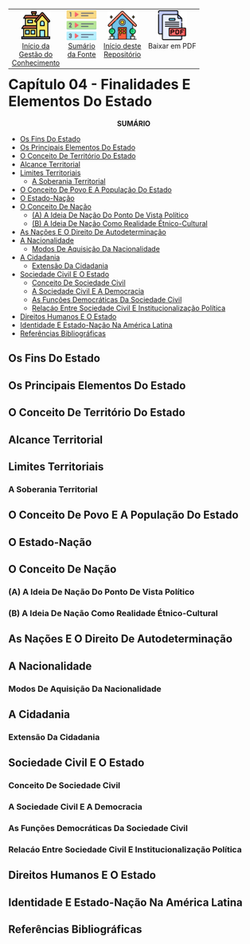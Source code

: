 <table align="right" border="0">
  <tr>
    <td align="center" valign="top">
      <a href="https://github.com/dnlclaudino/gestao-do-conhecimento#readme">
        <img src="https://github.com/dnlclaudino/imagens/blob/master/icones/icone-casa3.png?raw=true" heigh="60" width="60"><br>Início da <br>Gestão do <br>Conhecimento
      </a>
    </td>
    <td align="center" valign="top">
      <a href="./README.md">
        <img src="https://github.com/dnlclaudino/imagens/blob/master/icones/sumario.png?raw=true" heigh="60" width="60"><br>Sumário<br>da Fonte
      </a>
    </td>
    <td align="center" valign="top">
      <a href="../README.md">
        <img src="https://github.com/dnlclaudino/imagens/blob/master/icones/icone-casa2.png?raw=true" heigh="60" width="60"><br>Início deste <br>Repositório
      </a>
    </td>
    <td align="center" valign="top">
        <img src="https://github.com/dnlclaudino/imagens/blob/master/icones-aplicativos/pdf/pdf.png?raw=true" heigh="60" width="60"><br>Baixar em PDF
    </td>
  </tr>
</table><br><br><br><br><br>

# Capítulo 04 - Finalidades E Elementos Do Estado

<center><b>SUMÁRIO</b></center>

<!-- TOC updateonsave:false-->

- [Os Fins Do Estado](#os-fins-do-estado)
- [Os Principais Elementos Do Estado](#os-principais-elementos-do-estado)
- [O Conceito De Território Do Estado](#o-conceito-de-território-do-estado)
- [Alcance Territorial](#alcance-territorial)
- [Limites Territoriais](#limites-territoriais)
    - [A Soberania Territorial](#a-soberania-territorial)
- [O Conceito De Povo E A População Do Estado](#o-conceito-de-povo-e-a-população-do-estado)
- [O Estado-Nação](#o-estado-nação)
- [O Conceito De Nação](#o-conceito-de-nação)
    - [(A) A Ideia De Nação Do Ponto De Vista Político](#a-a-ideia-de-nação-do-ponto-de-vista-político)
    - [(B) A Ideia De Nação Como Realidade Étnico-Cultural](#b-a-ideia-de-nação-como-realidade-étnico-cultural)
- [As Nações E O Direito De Autodeterminação](#as-nações-e-o-direito-de-autodeterminação)
- [A Nacionalidade](#a-nacionalidade)
    - [Modos De Aquisição Da Nacionalidade](#modos-de-aquisição-da-nacionalidade)
- [A Cidadania](#a-cidadania)
    - [Extensão Da Cidadania](#extensão-da-cidadania)
- [Sociedade Civil E O Estado](#sociedade-civil-e-o-estado)
    - [Conceito De Sociedade Civil](#conceito-de-sociedade-civil)
    - [A Sociedade Civil E A Democracia](#a-sociedade-civil-e-a-democracia)
    - [As Funções Democráticas Da Sociedade Civil](#as-funções-democráticas-da-sociedade-civil)
    - [Relacáo Entre Sociedade Civil E Institucionalização Política](#relacáo-entre-sociedade-civil-e-institucionalização-política)
- [Direitos Humanos E O Estado](#direitos-humanos-e-o-estado)
- [Identidade E Estado-Nação Na América Latina](#identidade-e-estado-nação-na-américa-latina)
- [Referências Bibliográficas](#referências-bibliográficas)

<!-- /TOC -->

## Os Fins Do Estado

## Os Principais Elementos Do Estado

## O Conceito De Território Do Estado

## Alcance Territorial

## Limites Territoriais

### A Soberania Territorial

## O Conceito De Povo E A População Do Estado

## O Estado-Nação

## O Conceito De Nação

### (A) A Ideia De Nação Do Ponto De Vista Político

### (B) A Ideia De Nação Como Realidade Étnico-Cultural

## As Nações E O Direito De Autodeterminação

##  A Nacionalidade

### Modos De Aquisição Da Nacionalidade

## A Cidadania

### Extensão Da Cidadania

## Sociedade Civil E O Estado

### Conceito De Sociedade Civil

### A Sociedade Civil E A Democracia

### As Funções Democráticas Da Sociedade Civil

### Relacáo Entre Sociedade Civil E Institucionalização Política

## Direitos Humanos E O Estado

## Identidade E Estado-Nação Na América Latina

## Referências Bibliográficas